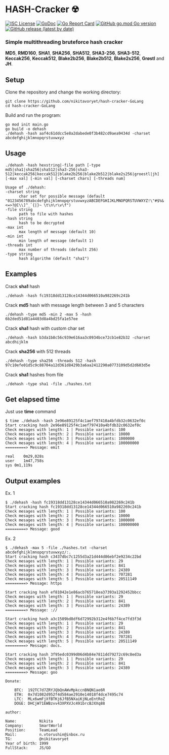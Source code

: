 # HASH-Cracker ☢
[![ISC License](http://img.shields.io/badge/license-MIT-blue.svg)](https://github.com/pedroalbanese/hash-cracker/blob/master/LICENSE) 
[![GoDoc](https://godoc.org/github.com/pedroalbanese/hash-cracker?status.png)](http://godoc.org/github.com/pedroalbanese/hash-cracker)
[![Go Report Card](https://goreportcard.com/badge/github.com/pedroalbanese/hash-cracker)](https://goreportcard.com/report/github.com/pedroalbanese/hash-cracker)
[![GitHub go.mod Go version](https://img.shields.io/github/go-mod/go-version/pedroalbanese/hash-cracker)](https://golang.org)
[![GitHub release (latest by date)](https://img.shields.io/github/v/release/pedroalbanese/hash-cracker)](https://github.com/pedroalbanese/hash-cracker/releases)
### Simple multithreading bruteforce hash cracker

**MD5**, **RMD160**, **SHA1**, **SHA256**, **SHA512**, **SHA3-256**, **SHA3-512**, **Keccak256**, **Keccak512**, **Blake2b256**, **Blake2b512**, **Blake2s256**, **Grøstl** and **JH**.

## Setup
Clone the repository and change the working directory:

    git clone https://github.com/nikitavoryet/hash-cracker-GoLang
    cd hash-cracker-GoLang
Build and run the program:

    go mod init main.go
    go build -o dehash
    ./dehash -hash aaf4c61ddcc5e8a2dabede0f3b482cd9aea9434d -charset abcdefghijklmnopqrstuvwxyz

## Usage
    ./dehash -hash hexstring|-file path [-type md5|sha1|sha256|sha512|sha3-256|sha3-512|keccak256|keccak512|blake2b256|blake2b512|blake2s256|groestl|jh] [-max val] [-min val] [-charset chars] [-threads num] 

    Usage of ./dehash:
    -charset string
          char set for possible message (default "0123456789abcdefghijklmnopqrstuvwxyzABCDEFGHIJKLMNOPQRSTUVWXYZ!\"#$%&'()*+,-./:;<=>?@[\\]^_`{|}~ \t\n\r\v\f")
    -file string
          path to file with hashes
    -hash string
          hash to be decrypted
    -max int
          max length of message (default 10)
    -min int
          min length of message (default 1)
    -threads int
          max number of threads (default 256)
    -type string
          hash algorithm (default "sha1")

## Examples

Crack **sha1** hash
  
    ./dehash -hash fc19318dd13128ce14344d066510a982269c241b

Crack **md5** hash with message length between 3 and 5 characters
    
    ./dehash -type md5 -min 2 -max 5 -hash 6b2ded51d81a4403d8a4bd25fa1e57ee

Crack **sha1** hash with custom char set
    
    ./dehash -hash b3da1b8c56c939e616aa3c0934bce72cb1e82b32 -charset abcdhijklm

Crack **sha256** with 512 threads
    
    ./dehash -type sha256 -threads 512 -hash 97c10efe01d5c9c88704a12d361d8429b3a6aa2412290a0773109d5d2d603d5e

Crack **sha1** hashes from file
    
    ./dehash -type sha1 -file ./hashes.txt

## Get elapsed time

Just use **time** command

    $ time ./dehash -hash 2e96e89125f4c1aef797410a4bfdb32c0632ef0c
    Start cracking hash 2e96e89125f4c1aef797410a4bfdb32c0632ef0c
    Check mesages with length: 1 | Possible variants: 100
    Check mesages with length: 2 | Possible variants: 10000
    Check mesages with length: 3 | Possible variants: 1000000
    Check mesages with length: 4 | Possible variants: 100000000
    =========> Message: emit

    real    0m29,028s
    user    1m47,758s
    sys 0m1,119s

## Output examples

Ex. 1

    $ ./dehash -hash fc19318dd13128ce14344d066510a982269c241b
    Start cracking hash fc19318dd13128ce14344d066510a982269c241b
    Check mesages with length: 1 | Possible variants: 100
    Check mesages with length: 2 | Possible variants: 10000
    Check mesages with length: 3 | Possible variants: 1000000
    Check mesages with length: 4 | Possible variants: 100000000
    =========> Message: good

Ex. 2

    $ ./dehash -max 5 -file ./hashes.txt -charset abcdefghijklmnopqrstuvwxyz/:.
    Start cracking hash c3437dbc7c1255d3a21d444d86ebf2e9234c22bd
    Check mesages with length: 1 | Possible variants: 29
    Check mesages with length: 2 | Possible variants: 841
    Check mesages with length: 3 | Possible variants: 24389
    Check mesages with length: 4 | Possible variants: 707281
    Check mesages with length: 5 | Possible variants: 20511149
    =========> Message: https

    Start cracking hash ef81042e1e86acb765718ea37393a1292452bbcc
    Check mesages with length: 1 | Possible variants: 29
    Check mesages with length: 2 | Possible variants: 841
    Check mesages with length: 3 | Possible variants: 24389
    =========> Message: ://

    Start cracking hash a3c1509bd8df6d72992b312e4f6b7f4ce7fd3f3d
    Check mesages with length: 1 | Possible variants: 29
    Check mesages with length: 2 | Possible variants: 841
    Check mesages with length: 3 | Possible variants: 24389
    Check mesages with length: 4 | Possible variants: 707281
    Check mesages with length: 5 | Possible variants: 20511149
    =========> Message: docs.

    Start cracking hash 3f95edc0399d06d4b84e7811dd79272c69c8ed3a
    Check mesages with length: 1 | Possible variants: 29
    Check mesages with length: 2 | Possible variants: 841
    Check mesages with length: 3 | Possible variants: 24389
    =========> Message: goo

```
Donate:

    BTC:  192TC7d7ZRYJQbQnAWvMpkccnBNQN1ae6R
    ETH:  0x7d1082d952f4d584ae2910e14018f4dce7495c74
    LTC:  MLx6wmFjXfBTKj6JfB5NXaiKjNLeEntRoZ
    DOGE: DHCjW71EWBzvv43XPXVJc491brcBJXXq88
```
    author: 
    
    Name:          Nikita
    Company:       SmartWorld
    Position:      TeamLead
    Mail:          n.vtorushin@inbox.ru
    TG:            @nikitavoryet
    Year of birth: 1999
    FullStack:     JS/GO
